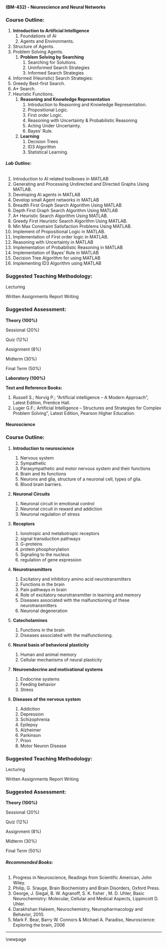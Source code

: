 #### **(BM-432) - Neuroscience and Neural Networks**

### **Course Outline:**
1. **Introduction to Artificial Intelligence**
   1. Foundations of AI
   1. Agents and Environments.
1. Structure of Agents.
1. Problem Solving Agents.
   1. **Problem Solving by Searching**
      1. Searching for Solutions.
      1. Uninformed Search Strategies
      1. Informed Search Strategies
1. Informed (Heuristic) Search Strategies:
1. Greedy Best-first Search.
1. A\* Search.
1. Heuristic Functions.
   1. **Reasoning and Knowledge Representation**
      1. Introduction to Reasoning and Knowledge Representation.
      1. Propositional Logic.
      1. First order Logic.
      1. Reasoning with Uncertainty & Probabilistic Reasoning
      1. Acting Under Uncertainty.
      1. Bayes’ Rule.
   1. **Learning**
      1. Decision Trees
      1. ID3 Algorithm
      1. Statistical Learning.
###### **Lab Outline:**
1. Introduction to AI related toolboxes in MATLAB
1. Generating and Processing Undirected and Directed Graphs Using MATLAB.
1. Developing AI agents in MATLAB
1. Develop small Agent networks in MATLAB
1. Breadth First Graph Search Algorithm Using MATLAB
1. Depth First Graph Search Algorithm Using MATLAB
1. A\* Heuristic Search Algorithm Using MATLAB.
1. Greedy First Heuristic Search Algorithm Using MATLAB.
1. Min Max Constraint Satisfaction Problems Using MATLAB.
1. Implement of Propositional Logic in MATLAB.
1. Implementation of First order logic in MATLAB.
1. Reasoning with Uncertainty in MATLAB
1. Implementation of Probabilistic Reasoning in MATLAB
1. Implementation of Bayes’ Rule in MATLAB
1. Decision Tree Algorithm for using MATLAB
1. Implementing ID3 Algorithm using MATLAB
### **Suggested Teaching Methodology:**
Lecturing

Written Assignments Report Writing
### **Suggested Assessment:**
**Theory (100%)**

Sessional (20%)

Quiz (12%)

Assignment (8%)

Midterm (30%)

Final Term (50%)

**Laboratory (100%)**

**Text and Reference Books:**

1. Russell S.; Norvig P.; “Artificial intelligence – A Modern Approach”, Latest Edition, Prentice Hall.
2. Luger G.F.; Artificial Intelligence – Structures and Strategies for Complex Problem Solving”, Latest Edition, Pearson Higher Education.

#### **Neuroscience**


### **Course Outline:**
1. **Introduction to neuroscience**
   1. Nervous system
   1. Sympathetic
   1. Parasympathetic and motor nervous system and their functions
   1. Brain and its functions
   1. Neurons and glia, structure of a neuronal cell, types of glia.
   1. Blood brain barriers.

1. **Neuronal Circuits**
   1. Neuronal circuit in emotional control
   1. Neuronal circuit in reward and addiction
   1. Neuronal regulation of stress
1. **Receptors**
   1. Ionotropic and metabotropic receptors
   1. signal transduction pathways
   1. G-proteins
   1. protein phosphorylation
   1. Signaling to the nucleus
   1. regulation of gene expression
1. **Neurotransmitters**
   1. Excitatory and inhibitory amino acid neurotransmitters
   1. Functions in the brain
   1. Pain pathways in brain
   1. Role of excitatory neurotransmitter in learning and memory
   1. Diseases associated with the malfunctioning of these neurotransmitters
   1. Neuronal degeneration
1. **Catecholamines**
   1. Functions in the brain
   1. Diseases associated with the malfunctioning.
1. **Neural basis of behavioral plasticity**
   1. Human and animal memory
   1. Cellular mechanisms of neural plasticity
1. **Neuroendocrine and motivational systems**
   1. Endocrine systems
   1. Feeding behavior
   1. Stress
1. **Diseases of the nervous system**
   1. Addiction
   1. Depression
   1. Schizophrenia
   1. Epilepsy
   1. Alzheimer
   1. Parkinson
   1. Prion
   1. Motor Neuron Disease
### **Suggested Teaching Methodology:**
Lecturing

Written Assignments Report Writing

### **Suggested Assessment:**
**Theory (100%)**

Sessional (20%)

Quiz (12%)

Assignment (8%)

Midterm (30%)

Final Term (50%)
###### **Recommended Books:**
1. Progress in Neuroscience, Readings from Scientific American, John Wiley.
1. Philip, G. Srauge, Brain Biochemistry and Brain Disorders, Oxford Press.
1. George, J. Siegal, B. W. Agranoff, S. K. fisher , M. D. Uhler, Basic Neurochemistry: Molecular, Cellular and Medical Aspects, Lippincott D. Uhler.
1. Darakhshan Haleem, Neurochemistry, Neuropharmacology and Behavior, 2010.
1. Mark F. Bear, Barry W. Connors & Michael A. Paradiso, Neuroscience: Exploring the brain, 2006

___
\newpage